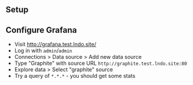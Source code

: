 ## Setup

## Configure Grafana

- Visit http://grafana.test.lndo.site/
- Log in with `admin`/`admin`
- Connections > Data source > Add new data source
- Type "Graphite" with source URL `http://graphite.test.lndo.site:80`
- Explore data > Select "graphite" source
- Try a query of `*.*.*` - you should get some stats
